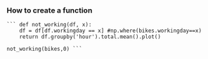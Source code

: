 ### How to create a function

    
    ``` def not_working(df, x):
        df = df[df.workingday == x] #np.where(bikes.workingday==x)
        return df.groupby('hour').total.mean().plot()

    not_working(bikes,0) ```
    

